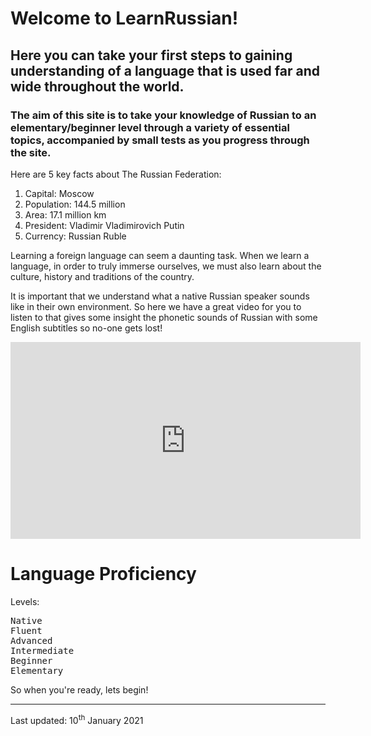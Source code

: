  <div class="container">
<h1> <b> Welcome to LearnRussian! </b> </h1>


<h2> Here you can take your first steps to gaining understanding of a language that is used far and wide throughout the world. </h2>
	
<h3> The aim of this site is to take your knowledge of Russian to an elementary/beginner level through a variety of essential topics, accompanied by small tests as you progress through the site. </h3>
  
  <p> Here are 5 key facts about The Russian Federation: </p>
  <ol> 
	<li> Capital: Moscow </li>
	<li> Population: 144.5 million </li>
	<li> Area: 17.1 million km </li>
	<li> President: Vladimir Vladimirovich Putin </li>
	<li> Currency: Russian Ruble </li>
  </ol>
  
  <p> Learning a foreign language can seem a daunting task. When we learn a language, in order to truly immerse ourselves, we must also learn about the culture, history and traditions of the country. </p>

<p> It is  important that we understand what a native Russian speaker sounds like in their own environment. So here we have a great video for you to listen to that gives some insight the phonetic sounds of Russian with some English subtitles so no-one gets lost!</p>
</div>

 <div class="container">
 <iframe width="560" height="315" src="https://www.youtube.com/embed/F_2hBzOneBk" frameborder="0" allow="accelerometer; autoplay; clipboard-write; encrypted-media; gyroscope; picture-in-picture" allowfullscreen></iframe>
</div>
<tr>

<div class="container">
<h1>Language Proficiency </h1>
<p>Levels:</p>
<pre>
Native
Fluent
Advanced
Intermediate
Beginner
Elementary
</pre>
</div>

<p> So when you're ready, lets begin! </p>
	
 <hr>  
  <p> Last updated: 10<sup>th</sup> January 2021
